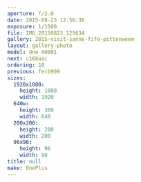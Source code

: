 ```yaml
---
aperture: f/2.0
date: 2015-08-23 12:56:36
exposure: 1/1500
file: IMG_20150823_125634
gallery: 2015-visit-sanne-fife-pittenweem
layout: gallery-photo
model: One A0001
next: c168aac
ordering: 10
previous: fecb909
sizes:
  1920x1080:
    height: 1080
    width: 1920
  640w:
    height: 360
    width: 640
  200x200:
    height: 200
    width: 200
  96x96:
    height: 96
    width: 96
title: null
make: OnePlus
---
```

